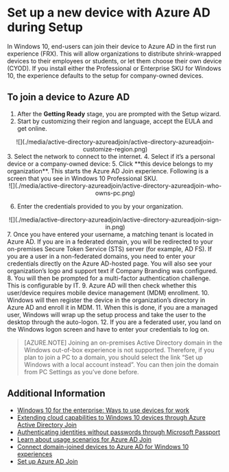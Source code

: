 <properties 
    pageTitle="Set up a new device with Azure AD during Setup| Microsoft Azure" 
    description="A topic that explains how users can set up Azure AD Join during their first run experience." 
    services="active-directory" 
    documentationCenter="" 
    authors="femila" 
    manager="stevenpo" 
    editor=""
    tags="azure-classic-portal"/>

<tags 
    ms.service="active-directory" 
    ms.workload="identity" 
    ms.tgt_pltfrm="na" 
    ms.devlang="na" 
    ms.topic="article" 
    ms.date="11/19/2015" 
    ms.author="femila"/>

# Set up a new device with Azure AD during Setup

In Windows 10, end-users can join their device to Azure AD in the first run experience (FRX). This will allow organizations to distribute shrink-wrapped devices to their employees or students, or let them choose their own device (CYOD).
If you install either the Professional or Enterprise SKU for Windows 10, the experience defaults to the setup for company-owned devices.

To join a device to Azure AD
-----------------------------------------------------------------------

1. After the **Getting Ready** stage, you are prompted with the Setup wizard.
2. Start by customizing their region and language, accept the EULA and get online.
<center>
![](./media/active-directory-azureadjoin/active-directory-azureadjoin-customize-region.png) </center> 
3. Select the network to connect to the internet.
4. Select if it’s a personal device or a company-owned device:
5. Click **this device belongs to my organization**. This starts the Azure AD Join experience. Following is a screen that you see in Windows 10 Professional SKU. 
<center>
![](./media/active-directory-azureadjoin/active-directory-azureadjoin-who-owns-pc.png) </center>

6.  Enter the credentials provided to you by your organization.
<center>
![](./media/active-directory-azureadjoin/active-directory-azureadjoin-sign-in.png) </center> 
7.  Once you have entered your username, a matching tenant is located in Azure AD. If you are in a federated domain, you will be redirected to your on-premises Secure Token Service (STS) server (for example, AD FS). If you are a user in a non-federated domains, you need to enter your credentials directly on the Azure AD-hosted page. You will also see your organization’s logo and support text if Company Branding was configured.
8.  You will then be prompted for a multi-factor authentication challenge. This is configurable by IT.
9.  Azure AD will then check whether this user/device requires mobile device management (MDM) enrollment. 
10. Windows will then register the device in the organization’s directory in Azure AD and enroll it in MDM.
11. When this is done, if you are a managed user, Windows will wrap up the setup process and take the user to the desktop through the auto-logon.
12. If you are a federated user, you land on the Windows logon screen and have to enter your credentials to log on.

> [AZURE.NOTE] Joining an on-premises Active Directory domain in the Windows out-of-box experience is not supported. Therefore, if you plan to join a PC to a domain, you should select the link “Set up Windows with a local account instead”. You can then join the domain from PC Settings as you’ve done before.

## Additional Information
* [Windows 10 for the enterprise: Ways to use devices for work](active-directory-azureadjoin-windows10-devices-overview.md)
* [Extending cloud capabilities to Windows 10 devices through Azure Active Directory Join](active-directory-azureadjoin-user-upgrade.md)
* [Authenticating identities without passwords through Microsoft Passport](active-directory-azureadjoin-passport.md)
* [Learn about usage scenarios for Azure AD Join](active-directory-azureadjoin-deployment-aadjoindirect.md)
* [Connect domain-joined devices to Azure AD for Windows 10 experiences](active-directory-azureadjoin-devices-group-policy.md)
* [Set up Azure AD Join](active-directory-azureadjoin-setup.md)



